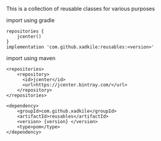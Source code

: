This is a collection of reusable classes for various purposes

import using gradle
```
repositories {
    jcenter()
}
implementation 'com.github.xadkile:reusables:<version>'
```
import using maven
```
<repositories>
    <repository>
      <id>jcenter</id>
      <url>https://jcenter.bintray.com/</url>
    </repository>
</repositories>

<dependency>
	<groupId>com.github.xadkile</groupId>
	<artifactId>reusables</artifactId>
	<version> {version} </version>
	<type>pom</type>
</dependency>
```
